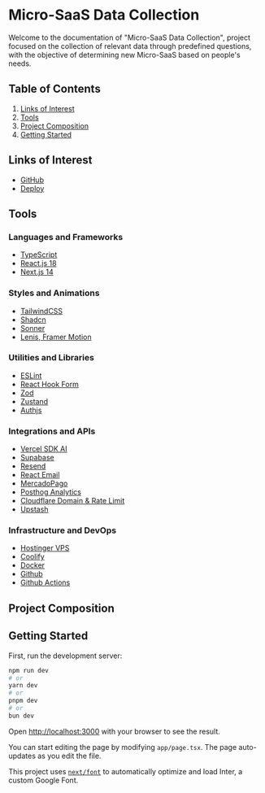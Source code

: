 # Micro-SaaS Data Collection

Welcome to the documentation of "Micro-SaaS Data Collection", project focused on the collection of relevant data through predefined questions, with the objective of determining new Micro-SaaS based on people's needs.

## Table of Contents

1. [Links of Interest](#links-of-interest)
2. [Tools](#tools)
3. [Project Composition](#project-composition)
4. [Getting Started](#getting-started)

## Links of Interest

- [GitHub](https://github.com/FabrizzioLoPresti/nextjs14-microsaas-datacollection)
- [Deploy]()

## Tools

### Languages and Frameworks

- [TypeScript](https://www.typescriptlang.org/)
- [React.js 18](https://react.dev/)
- [Next.js 14](https://nextjs.org/)

### Styles and Animations

- [TailwindCSS](https://tailwindcss.com/)
- [Shadcn](https://shadcn.com/)
- [Sonner](https://sonner.emilkowal.ski/)
- [Lenis, Framer Motion](https://www.framer.com/motion/)

### Utilities and Libraries

- [ESLint](https://eslint.org/)
- [React Hook Form](https://react-hook-form.com/)
- [Zod](https://zod.dev/)
- [Zustand](https://zustand-demo.pmnd.rs/)
- [Authjs](https://authjs.dev/)

### Integrations and APIs

- [Vercel SDK AI](https://sdk.vercel.ai/)
- [Supabase](https://supabase.io/)
- [Resend](https://resend.com/)
- [React Email](https://react.email/)
- [MercadoPago](https://www.mercadopago.com.ar/developers/es/guides/online-payments/checkout-pro/introduction)
- [Posthog Analytics](https://posthog.com/)
- [Cloudflare Domain & Rate Limit](https://www.cloudflare.com/products/registrar/)
- [Upstash](https://upstash.com/)

### Infrastructure and DevOps

- [Hostinger VPS](https://www.hostinger.com.ar/vps-argentina)
- [Coolify](https://coolify.io/)
- [Docker](https://www.docker.com/)
- [Github](https://github.com/)
- [Github Actions](https://docs.github.com/en/actions)

## Project Composition

<!-- GRAFICO CARPETAS -->

## Getting Started

First, run the development server:

```bash
npm run dev
# or
yarn dev
# or
pnpm dev
# or
bun dev
```

Open [http://localhost:3000](http://localhost:3000) with your browser to see the result.

You can start editing the page by modifying `app/page.tsx`. The page auto-updates as you edit the file.

This project uses [`next/font`](https://nextjs.org/docs/basic-features/font-optimization) to automatically optimize and load Inter, a custom Google Font.
